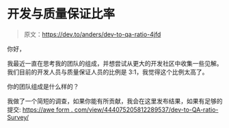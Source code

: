 # 开发与质量保证比率

> 原文：<https://dev.to/anders/dev-to-qa-ratio-4jfd>

你好，

我最近一直在思考我的团队的组成，并想尝试从更大的开发社区中收集一些见解。我们目前的开发人员与质量保证人员的比例是 3:1，我觉得这个比例太高了。

你的团队组成是什么样的？

我做了一个简短的调查，如果你能有所贡献，我会在这里发布结果，如果有足够的提交:
[https://awe form . com/view/444075205812289537/dev-to-QA-ratio-Survey/](https://aweform.com/view/444075205812289537/dev-to-qa-ratio-survey/)
